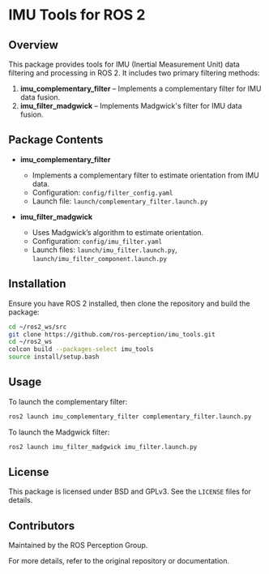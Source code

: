 # IMU Tools for ROS 2

## Overview
This package provides tools for IMU (Inertial Measurement Unit) data filtering and processing in ROS 2. It includes two primary filtering methods:

1. **imu_complementary_filter** – Implements a complementary filter for IMU data fusion.
2. **imu_filter_madgwick** – Implements Madgwick's filter for IMU data fusion.

## Package Contents
- **imu_complementary_filter**
  - Implements a complementary filter to estimate orientation from IMU data.
  - Configuration: `config/filter_config.yaml`
  - Launch file: `launch/complementary_filter.launch.py`

- **imu_filter_madgwick**
  - Uses Madgwick’s algorithm to estimate orientation.
  - Configuration: `config/imu_filter.yaml`
  - Launch files: `launch/imu_filter.launch.py`, `launch/imu_filter_component.launch.py`

## Installation
Ensure you have ROS 2 installed, then clone the repository and build the package:

```bash
cd ~/ros2_ws/src
git clone https://github.com/ros-perception/imu_tools.git
cd ~/ros2_ws
colcon build --packages-select imu_tools
source install/setup.bash
```

## Usage
To launch the complementary filter:
```bash
ros2 launch imu_complementary_filter complementary_filter.launch.py
```

To launch the Madgwick filter:
```bash
ros2 launch imu_filter_madgwick imu_filter.launch.py
```

## License
This package is licensed under BSD and GPLv3. See the `LICENSE` files for details.

## Contributors
Maintained by the ROS Perception Group.

For more details, refer to the original repository or documentation.

